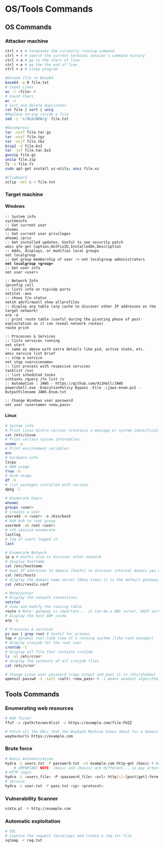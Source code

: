 # OS/Tools Commands

## OS Commands

### Attacker machine

```sh
ctrl + c # terminate the currently running command
ctrl + r # search the current terminal session’s command history
ctrl + a # go to the start of line
ctrl + e # go the the end of line
ctrl + z # sleep program

#Encode file to Base64
base64 -w 0 file.txt
# Count Lines
wc -l <file> #
# Count Chars
wc -c
# Sort and delete duplicates
cat file | sort | uniq 
#Replace string inside a file
sed -i 's/OLD/NEW/g' file.txt

#Decompress
tar -xvzf file.tar.gz
tar -xvzf file.tgz
tar -xvjf file.tbz
bzip2 -d file.bz2
tar -jxf file.tar.bz2
gunzip file.gz
unzip file.zip
7z -x file.7z
sudo apt-get install xz-utils; unxz file.xz

#Clipboard
xclip -sel c < file.txt
```

### Target machine

#### Windows

<pre class="language-batch"><code class="lang-batch">:: System info
systeminfo
:: Get current user
whoami  
:: Get current user privileges
whoami /priv
:: Get installed updates. Useful to see security patch
wmic qfe get Caption,HotFixID,InstalledOn,Description 
:: Adds, displays, or modifies local groups
net localgroup
:: Get group membership of user -> net localgroup administrators
<strong>net localgroup &#x3C;group>
</strong>:: Get user info
net user &#x3C;user>

:: Network Info
ipconfig /all
:: lists info on tcp/udp ports
netstat -ano
:: shows f/w status
netsh advfirewall show allprofiles
:: display arp table (arp cache to discover other IP addresses on the target network)
arp -a
:: print route table (useful during the pivoting phase of post-exploitation as it can reveal network routes)
route print

:: Processes &#x26; Services
:: lists services running
net start
:: same as above with extra details like pid, active state, etc.
wmic service list brief
:: stop a service
net stop &#x3C;servicename>
:: list process with respecive services
tasklist /svc 
:: list scheduled tasks
schtasks /query /fo list /v
:: Automation : JAWS - https://github.com/411Hall/JAWS
powershell.exe -ExecutionPolicy Bypass -File .\jaws-enum.ps1 -OutputFilename JAWS-Enum.txt

:: Change Windows user password
net user &#x3C;username> &#x3C;new_pass>
</code></pre>

#### Linux

```sh
# System info
# Print linux distro version (Contains a message or system identification to be printed before the login prompt)
cat /etc/issue 
# Print certain system information.
uname -a 
# Print environment variables
env 
# hardware info
lscpu
# RAM usage
free -h
# disk usage
df -h
# list packages installed with version
dpkg -l

# Enumerate Users
whoami
groups <user>
# Creates a user
useradd -m <user> -s /bin/bash
# Add bob to root group
usermod -aG root <user>
# ssh session enumerate
lastlog
# log of users logged in
last

# Enumerate Network
ip a # Useful also to discover other network
# display hostname
cat /etc/hostname
# maps IP addresses to domain (Useful to discover internal domain you can access)
cat /etc/hosts
# display the domain name server (Many times it is the default gateway)
cat /etc/resolv.conf

# Meterpreter
# Display the network connections
netstat
# View and modify the routing table
route # Note: gateway is important... it can be a DNS server, DHCP server or all in one
# Display the host ARP cache
arp -a

# Processes & services
ps aux | grep root # Useful for privesc
top # dynamic real-time view of a running system (like task manager)
# display cronjob for the root user
crontab -l
# display all file that contains cronjob
ls -al /etc/cron*
# display the contents of all cronjob files
cat /etc/cron* 

# Change Linux user password (Copy output and past it in /etc/shadow)
openssl passwd -1 -salt <salt> <new_pass> # -1 means weakest algorithm, -6 means strongest

```



## Tools Commands

### Enumerating web resources

```sh
# Web fuzzer
ffuf -w /path/to/wordlist -u https://example.com/file-FUZZ

# Fetch all the URLs that the Wayback Machine knows about for a domain
waybackurls https://example.com
```

### Brute force

```sh
# Basic Authentication 
hydra -L users.txt -P password.txt -vV example.com http-get /basic # Basic Authentication
    # IMPORTANT NOTE: /basic and /basic/ are different... so pay attention to set the correct path
# HTTP login
hydra -L <users_file> -P <password_file> <url> http[s]-[post|get]-form \ "index.php:param1=value1&param2=value2&user=^USER^&pwd=^PASS^&paramn=valn:[F|S]=messageshowed"
# Service
hydra -L user.txt -P pass.txt <ip> <protocol> 
```

### Vulnerability Scanner

```sh
nikto.pl -h http://example.com
```

### Automatic exploitation

```sh
# SQL
# Capture the request (burp/zap) and create a req.txt file
sqlmap -r req.txt
```
